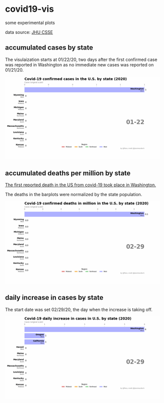# covid19-vis
some experimental plots

data source: [JHU CSSE](https://github.com/CSSEGISandData/COVID-19)

## accumulated cases by state
The visulaization starts at 01/22/20, two days after the first confirmed case was reported in Washington as no immediate new cases was reported on 01/21/20. 

![vis](./plots/vis.gif)

## accumulated deaths per million by state
[The first reported death in the US from covid-19 took place in Washington.](https://www.cdc.gov/media/releases/2020/s0229-COVID-19-first-death.html)

The deaths in the barplots were normalized by the state population. 

![vis](./plots/vis-death-normed.gif) 

## daily increase in cases by state
The start date was set 02/29/20, the day when the increase is taking off. 

![vis](./plots/vis-inc.gif)
